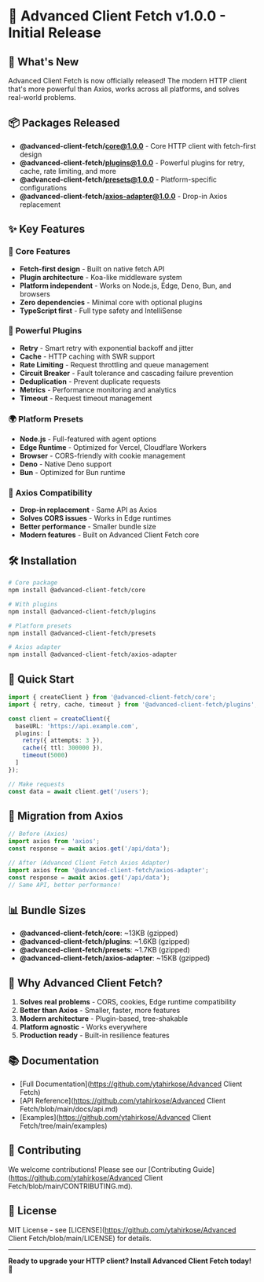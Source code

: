 # 🚀 Advanced Client Fetch v1.0.0 - Initial Release

## 🎉 What's New

Advanced Client Fetch is now officially released! The modern HTTP client that's more powerful than Axios, works across all platforms, and solves real-world problems.

## 📦 Packages Released

- **@advanced-client-fetch/core@1.0.0** - Core HTTP client with fetch-first design
- **@advanced-client-fetch/plugins@1.0.0** - Powerful plugins for retry, cache, rate limiting, and more
- **@advanced-client-fetch/presets@1.0.0** - Platform-specific configurations
- **@advanced-client-fetch/axios-adapter@1.0.0** - Drop-in Axios replacement

## ✨ Key Features

### 🚀 **Core Features**
- **Fetch-first design** - Built on native fetch API
- **Plugin architecture** - Koa-like middleware system
- **Platform independent** - Works on Node.js, Edge, Deno, Bun, and browsers
- **Zero dependencies** - Minimal core with optional plugins
- **TypeScript first** - Full type safety and IntelliSense

### 🔌 **Powerful Plugins**
- **Retry** - Smart retry with exponential backoff and jitter
- **Cache** - HTTP caching with SWR support
- **Rate Limiting** - Request throttling and queue management
- **Circuit Breaker** - Fault tolerance and cascading failure prevention
- **Deduplication** - Prevent duplicate requests
- **Metrics** - Performance monitoring and analytics
- **Timeout** - Request timeout management

### 🌍 **Platform Presets**
- **Node.js** - Full-featured with agent options
- **Edge Runtime** - Optimized for Vercel, Cloudflare Workers
- **Browser** - CORS-friendly with cookie management
- **Deno** - Native Deno support
- **Bun** - Optimized for Bun runtime

### 🔄 **Axios Compatibility**
- **Drop-in replacement** - Same API as Axios
- **Solves CORS issues** - Works in Edge runtimes
- **Better performance** - Smaller bundle size
- **Modern features** - Built on Advanced Client Fetch core

## 🛠️ **Installation**

```bash
# Core package
npm install @advanced-client-fetch/core

# With plugins
npm install @advanced-client-fetch/plugins

# Platform presets
npm install @advanced-client-fetch/presets

# Axios adapter
npm install @advanced-client-fetch/axios-adapter
```

## 📖 **Quick Start**

```typescript
import { createClient } from '@advanced-client-fetch/core';
import { retry, cache, timeout } from '@advanced-client-fetch/plugins';

const client = createClient({
  baseURL: 'https://api.example.com',
  plugins: [
    retry({ attempts: 3 }),
    cache({ ttl: 300000 }),
    timeout(5000)
  ]
});

// Make requests
const data = await client.get('/users');
```

## 🔧 **Migration from Axios**

```typescript
// Before (Axios)
import axios from 'axios';
const response = await axios.get('/api/data');

// After (Advanced Client Fetch Axios Adapter)
import axios from '@advanced-client-fetch/axios-adapter';
const response = await axios.get('/api/data');
// Same API, better performance!
```

## 📊 **Bundle Sizes**

- **@advanced-client-fetch/core**: ~13KB (gzipped)
- **@advanced-client-fetch/plugins**: ~1.6KB (gzipped)
- **@advanced-client-fetch/presets**: ~1.7KB (gzipped)
- **@advanced-client-fetch/axios-adapter**: ~15KB (gzipped)

## 🎯 **Why Advanced Client Fetch?**

1. **Solves real problems** - CORS, cookies, Edge runtime compatibility
2. **Better than Axios** - Smaller, faster, more features
3. **Modern architecture** - Plugin-based, tree-shakable
4. **Platform agnostic** - Works everywhere
5. **Production ready** - Built-in resilience features

## 📚 **Documentation**

- [Full Documentation](https://github.com/ytahirkose/Advanced Client Fetch)
- [API Reference](https://github.com/ytahirkose/Advanced Client Fetch/blob/main/docs/api.md)
- [Examples](https://github.com/ytahirkose/Advanced Client Fetch/tree/main/examples)

## 🤝 **Contributing**

We welcome contributions! Please see our [Contributing Guide](https://github.com/ytahirkose/Advanced Client Fetch/blob/main/CONTRIBUTING.md).

## 📄 **License**

MIT License - see [LICENSE](https://github.com/ytahirkose/Advanced Client Fetch/blob/main/LICENSE) for details.

---

**Ready to upgrade your HTTP client? Install Advanced Client Fetch today!** 🚀
